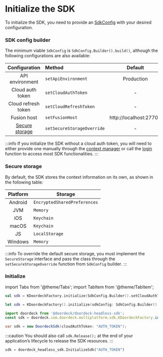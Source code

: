 # Initialize the SDK

To initialize the SDK, you need to provide an [SdkConfig](#sdk-config-builder) with your desired configuration.

### SDK config builder

The minimum viable `SdkConfig` is `SdkConfig.Builder().build()`, although the following configurations are also available:

|           Configuration           | Method                     |        Default         |
|:---------------------------------:|:---------------------------|:----------------------:|
|          API environment          | `setApiEnvironment`        |       Production       |
|         Cloud auth token          | `setCloudAuthToken`        |           -            |
|        Cloud refresh token        | `setCloudRefreshToken`     |           -            |
|            Fusion host            | `setFusionHost`            | http://localhost:27700 |
| [Secure storage](#secure-storage) | `setSecureStorageOverride` |           -            |

:::info
If you initialize the SDK without a cloud auth token, you will need to either provide one manually through the [context manager](06_CONTEXT-MANAGER.md#set-cloud-auth-token) or call the [login](07_API-ACCOUNTLESS.md#login) function to access most SDK functionalities.
:::

### Secure storage

By default, the SDK stores the context information on its own, as shown in the following table:

| Platform | Storage                      |
|:--------:|------------------------------|
| Android  | `EncryptedSharedPreferences` |
|   JVM    | `Memory`                     |
|   iOS    | `Keychain`                   |
|  macOS   | `Keychain`                   |
|    JS    | `LocalStorage`               |
| Windows  | `Memory`                     |

:::info
To override the default secure storage, you must implement the `SecureStorage` interface and pass the class through the `setSecureStorageOverride` function from `SdkConfig` builder.
:::

### Initialize

import Tabs from '@theme/Tabs';
import TabItem from '@theme/TabItem';

<Tabs>
<TabItem value="jvm" label="JVM & Android">

```kotlin showLineNumbers
val sdk = KDoordeckFactory.initialize(SdkConfig.Builder().setCloudAuthToken("AUTH_TOKEN").build())
```

</TabItem>
<TabItem value="swift" label="Swift">

```swift showLineNumbers
let sdk = KDoordeckFactory().initialize(sdkConfig: SdkConfig.Builder().setCloudAuthToken(cloudAuthToken: "AUTH_TOKEN").build())
```

</TabItem>
<TabItem value="js" label="JavaScript">

```javascript showLineNumbers
import doordeck from '@doordeck/doordeck-headless-sdk';
const sdk = doordeck.com.doordeck.multiplatform.sdk.KDoordeckFactory.initialize(new SdkConfig.Builder().setCloudAuthToken("AUTH_TOKEN").build());
```

</TabItem>
<TabItem value="csharp" label="C#">

```csharp showLineNumbers
var sdk = new DoordeckSdk(cloudAuthToken: "AUTH_TOKEN");
```

:::caution
You should also call `sdk.Release();` at the end of your application’s lifecycle to release the SDK resources.
:::

</TabItem>
<TabItem value="python" label="Python">

```python showLineNumbers
sdk = doordeck_headless_sdk.InitializeSdk("AUTH_TOKEN")
```

</TabItem>
</Tabs>
